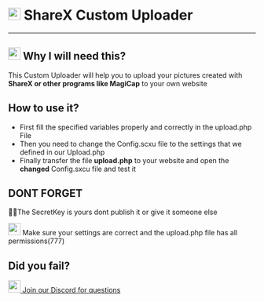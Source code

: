 # <img src="https://image.flaticon.com/icons/svg/892/892311.svg" width="25px"> ShareX Custom Uploader
-------
## <img src="https://image.flaticon.com/icons/svg/2476/2476199.svg" width="25px"> Why I will need this?
This Custom Uploader will help you to upload your pictures created with **ShareX or other programs like MagiCap** to your own website

## How to use it?
 * First fill the specified variables properly and correctly in the upload.php File
 * Then you need to change the Config.scxu file to the settings that we defined in our Upload.php
 * Finally transfer the file __upload.php__ to your website and open the **changed** Config.sxcu file and test it

## DONT FORGET
 🕵️‍♂️The SecretKey is yours dont publish it or give it someone else
 <p><img src="https://image.flaticon.com/icons/svg/892/892311.svg" width="25px"> Make sure your settings are correct and the upload.php file has all permissions(777)</p>

## Did you fail?
[<p><img src="https://image.flaticon.com/icons/svg/2111/2111370.svg" width="25px"> Join our Discord for questions</p>](https://discord.gg/Wh4kJ4x)

